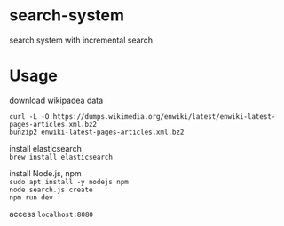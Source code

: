 # search-system
search system with incremental search

# Usage
download wikipadea data  
```
curl -L -O https://dumps.wikimedia.org/enwiki/latest/enwiki-latest-pages-articles.xml.bz2   
bunzip2 enwiki-latest-pages-articles.xml.bz2
```

install elasticsearch  
`brew install elasticsearch`  

install Node.js, npm  
`sudo apt install -y nodejs npm`  
`node search.js create`  
`npm run dev`  

access `localhost:8080`  
